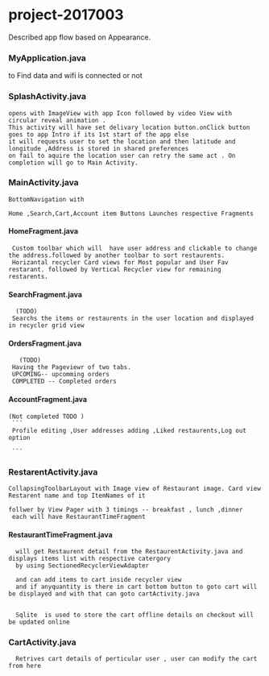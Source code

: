 # project-2017003


Described app flow based on Appearance.
### MyApplication.java 

to Find data and wifi is  connected  or not


### SplashActivity.java

    opens with ImageView with app Icon followed by video View with circular reveal animation .
    This activity will have set delivary location button.onClick button goes to app Intro if its 1st start of the app else
    it will requests user to set the location and then latitude and longitude ,Address is stored in shared preferences
    on fail to aquire the location user can retry the same act . On completion will go to Main Activity.
    
    
### MainActivity.java
    BottomNavigation with 
    
    Home ,Search,Cart,Account item Buttons Launches respective Fragments
    
#### HomeFragment.java

     Custom toolbar which will  have user address and clickable to change the address.followed by another toolbar to sort restaurents.
     Horizantal recycler Card views for Most popular and User Fav restarant. followed by Vertical Recycler view for remaining restarents.
     
#### SearchFragment.java
      (TODO)
     Searchs the items or restaurents in the user location and displayed in recycler grid view
#### OrdersFragment.java
       (TODO)
     Having the Pageviewr of two tabs. 
     UPCOMING-- upcomming orders 
     COMPLETED -- Completed orders
     
#### AccountFragment.java 
    (Not completed TODO )
     ```
     Profile editing ,User addresses adding ,Liked restaurents,Log out option 
     
     ```
    
    
### RestarentActivity.java 
    CollapsingToolbarLayout with Image view of Restaurant image. Card view Restarent name and top ItemNames of it 
    
    follwer by View Pager with 3 timings -- breakfast , lunch ,dinner 
     each will have RestaurantTimeFragment
     
#### RestaurantTimeFragment.java 
      will get Restaurent detail from the RestaurentActivity.java and displays items list with respective catergory 
      by using SectionedRecyclerViewAdapter
      
      and can add items to cart inside recycler view
      and if anyquantity is there in cart bottom button to goto cart will be displayed and with that can goto cartActivity.java
      
      
      Sqlite  is used to store the cart offline details on checkout will be updated online
      
 ### CartActivity.java
      Retrives cart details of perticular user , user can modify the cart from here 
      
